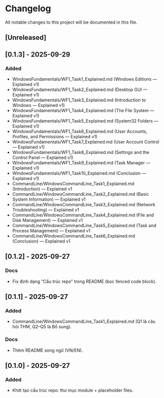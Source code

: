 # Changelog
All notable changes to this project will be documented in this file.

## [Unreleased]

## [0.1.3] - 2025-09-29
### Added
- WindowsFundamentals/WF1_Task1_Explained.md (Windows Editions — Explained v1)
- WindowsFundamentals/WF1_Task2_Explained.md (Desktop GUI — Explained v1)
- WindowsFundamentals/WF1_Task3_Explained.md (Introduction to Windows — Explained v1)
- WindowsFundamentals/WF1_Task4_Explained.md (The File System — Explained v1)
- WindowsFundamentals/WF1_Task5_Explained.md (System32 Folders — Explained v1)
- WindowsFundamentals/WF1_Task6_Explained.md (User Accounts, Profiles, and Permissions — Explained v1)
- WindowsFundamentals/WF1_Task7_Explained.md (User Account Control — Explained v1)
- WindowsFundamentals/WF1_Task8_Explained.md (Settings and the Control Panel — Explained v1)
- WindowsFundamentals/WF1_Task9_Explained.md (Task Manager — Explained v1)
- WindowsFundamentals/WF1_Task10_Explained.md (Conclusion — Explained v1)
- CommandLine/WindowsCommandLine_Task1_Explained.md (Introduction) — Explained v1
- CommandLine/WindowsCommandLine_Task2_Explained.md (Basic System Information) — Explained v1
- CommandLine/WindowsCommandLine_Task3_Explained.md (Network Troubleshooting) — Explained v1
- CommandLine/WindowsCommandLine_Task4_Explained.md (File and Disk Management) — Explained v1
- CommandLine/WindowsCommandLine_Task5_Explained.md (Task and Process Management) — Explained v1
- CommandLine/WindowsCommandLine_Task6_Explained.md (Conclusion) — Explained v1

## [0.1.2] - 2025-09-27
### Docs
- Fix định dạng “Cấu trúc repo” trong README (bọc fenced code block).

## [0.1.1] - 2025-09-27
### Added
- CommandLine/WindowsCommandLine_Task1_Explained.md (Q1 là câu hỏi THM, Q2–Q5 là Bổ sung).

### Docs
- Thêm README song ngữ (VN/EN).

## [0.1.0] - 2025-09-27
### Added
- Khởi tạo cấu trúc repo: thư mục module + placeholder files.
